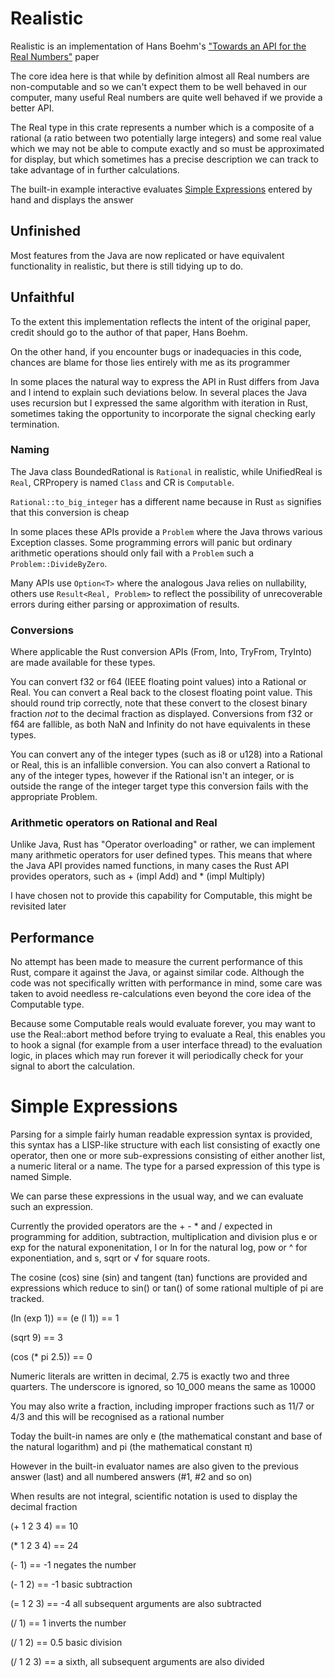 # Realistic

Realistic is an implementation of Hans Boehm's ["Towards an API for the Real Numbers"](https://dl.acm.org/doi/pdf/10.1145/3385412.3386037) paper

The core idea here is that while by definition almost all Real numbers are non-computable and so we can't expect them to be well behaved in
our computer, many useful Real numbers are quite well behaved if we provide a better API.

The Real type in this crate represents a number which is a composite of a rational (a ratio between two potentially large integers) and some
real value which we may not be able to compute exactly and so must be approximated for display, but which sometimes has a precise description
we can track to take advantage of in further calculations.

The built-in example interactive evaluates [Simple Expressions](#simple-expressions) entered by hand and displays the answer

## Unfinished

Most features from the Java are now replicated or have equivalent functionality in realistic, but there is still tidying up to do.

## Unfaithful

To the extent this implementation reflects the intent of the original paper, credit should go to the author of that paper, Hans Boehm.

On the other hand, if you encounter bugs or inadequacies in this code, chances are blame for those lies entirely with me as its programmer

In some places the natural way to express the API in Rust differs from Java and I intend to explain such deviations below. In several places
the Java uses recursion but I expressed the same algorithm with iteration in Rust, sometimes taking the opportunity to incorporate the signal
checking early termination.

### Naming

The Java class BoundedRational is `Rational` in realistic, while UnifiedReal is `Real`, CRPropery is named `Class` and CR is `Computable`.

`Rational::to_big_integer` has a different name because in Rust `as` signifies that this conversion is cheap

In some places these APIs provide a `Problem` where the Java throws various Exception classes. Some programming errors will panic but
ordinary arithmetic operations should only fail with a `Problem` such a `Problem::DivideByZero`.

Many APIs use `Option<T>` where the analogous Java relies on nullability, others use `Result<Real, Problem>` to reflect the possibility of
unrecoverable errors during either parsing or approximation of results.

### Conversions

Where applicable the Rust conversion APIs (From, Into, TryFrom, TryInto) are made available for these types.

You can convert f32 or f64 (IEEE floating point values) into a Rational or Real. You can convert a Real back to the closest floating point
value. This should round trip correctly, note that these convert to the closest binary fraction *not* to the decimal fraction as displayed.
Conversions from f32 or f64 are fallible, as both NaN and Infinity do not have equivalents in these types.

You can convert any of the integer types (such as i8 or u128) into a Rational or Real, this is an infallible conversion. You can also
convert a Rational to any of the integer types, however if the Rational isn't an integer, or is outside the range of the integer target type
this conversion fails with the appropriate Problem.

### Arithmetic operators on Rational and Real

Unlike Java, Rust has "Operator overloading" or rather, we can implement many arithmetic operators for user defined types. This means that
where the Java API provides named functions, in many cases the Rust API provides operators, such as + (impl Add) and * (impl Multiply)

I have chosen not to provide this capability for Computable, this might be revisited later

## Performance

No attempt has been made to measure the current performance of this Rust, compare it against the Java, or against similar code. Although the
code was not specifically written with performance in mind, some care was taken to avoid needless re-calculations even beyond the core idea of
the Computable type.

Because some Computable reals would evaluate forever, you may want to use the Real::abort method before trying to evaluate a Real, this enables
you to hook a signal (for example from a user interface thread) to the evaluation logic, in places which may run forever it will periodically
check for your signal to abort the calculation.


# Simple Expressions

Parsing for a simple fairly human readable expression syntax is provided, this syntax has a LISP-like structure with each list consisting of
exactly one operator, then one or more sub-expressions consisting of either another list, a numeric literal or a name. The type for a parsed
expression of this type is named Simple.

We can parse these expressions in the usual way, and we can evaluate such an expression.

Currently the provided operators are the + - * and / expected in programming for addition, subtraction, multiplication and division
plus e or exp for the natural exponenitation, l or ln for the natural log, pow or ^ for exponentiation, and s, sqrt or √ for square roots.

The cosine (cos) sine (sin) and tangent (tan) functions are provided and expressions which reduce to sin() or tan() of some rational multiple of
pi are tracked.



(ln (exp 1)) == (e (l 1)) == 1

(sqrt 9) == 3

(cos (* pi 2.5)) == 0

Numeric literals are written in decimal, 2.75 is exactly two and three quarters. The underscore is ignored, so 10\_000 means the same as 10000

You may also write a fraction, including improper fractions such as 11/7 or 4/3 and this will be recognised as a rational number

Today the built-in names are only e (the mathematical constant and base of the natural logarithm) and pi (the mathematical constant π)

However in the built-in evaluator names are also given to the previous answer (last) and all numbered answers (#1, #2 and so on)

When results are not integral, scientific notation is used to display the decimal fraction


(+ 1 2 3 4) == 10

(* 1 2 3 4) == 24

(- 1) == -1  negates the number

(- 1 2) == -1  basic subtraction

(= 1 2 3) == -4  all subsequent arguments are also subtracted

(/ 1) == 1  inverts the number

(/ 1 2) == 0.5  basic division

(/ 1 2 3) == a sixth, all subsequent arguments are also divided
